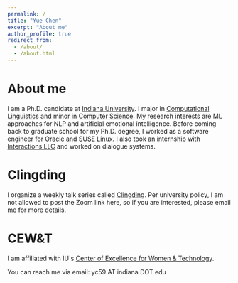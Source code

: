 ```yaml
---
permalink: /
title: "Yue Chen"
excerpt: "About me"
author_profile: true
redirect_from: 
  - /about/
  - /about.html
---
```




About me
======

I am a Ph.D. candidate at [Indiana University](https://www.indiana.edu/). I major in [Computational Linguistics](https://cl.indiana.edu/) and minor in [Computer Science](https://cs.indiana.edu/). My research interests are ML approaches for NLP and artificial emotional intelligence. Before coming back to graduate school for my Ph.D. degree, I worked as a software engineer for [Oracle](https://www.oracle.com/index.html) and [SUSE Linux](https://www.suse.com/). I also took an internship with [Interactions LLC](https://www.interactions.com/ai-technology/) and worked on dialogue systems. 


Clingding
=====

I organize a weekly talk series called [Clingding](https://cl.indiana.edu/clingding.html). Per university policy, I am not allowed to post the Zoom link here, so if you are interested, please email me for more details.


CEW&T
=====

 I am affiliated with IU's [Center of Excellence for Women & Technology](https://womenandtech.indiana.edu/index.html). 

 You can reach me via email: yc59 AT indiana DOT edu
